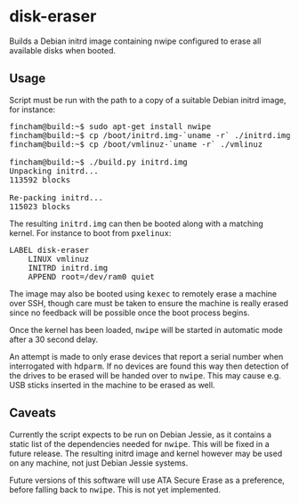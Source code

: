 # disk-eraser

Builds a Debian initrd image containing nwipe configured to erase all available disks when booted.

## Usage

Script must be run with the path to a copy of a suitable Debian initrd image, for instance:

<pre>
fincham@build:~$ sudo apt-get install nwipe
fincham@build:~$ cp /boot/initrd.img-`uname -r` ./initrd.img
fincham@build:~$ cp /boot/vmlinuz-`uname -r` ./vmlinuz

fincham@build:~$ ./build.py initrd.img
Unpacking initrd...
113592 blocks

Re-packing initrd...
115023 blocks
</pre>

The resulting <tt>initrd.img</tt> can then be booted along with a matching kernel. For instance to boot from <tt>pxelinux</tt>:

<pre>
LABEL disk-eraser
    LINUX vmlinuz
    INITRD initrd.img
    APPEND root=/dev/ram0 quiet
</pre>

The image may also be booted using <tt>kexec</tt> to remotely erase a machine over SSH, though care must be taken to ensure the machine is really erased since no feedback will be possible once the boot process begins.

Once the kernel has been loaded, <tt>nwipe</tt> will be started in automatic mode after a 30 second delay.

An attempt is made to only erase devices that report a serial number when interrogated with <tt>hdparm</tt>. If no devices are found this way then detection of the drives to be erased will be handed over to <tt>nwipe</tt>. This may cause e.g. USB sticks inserted in the machine to be erased as well.

## Caveats

Currently the script expects to be run on Debian Jessie, as it contains a static list of the dependencies needed for <tt>nwipe</tt>. This will be fixed in a future release. The resulting initrd image and kernel however may be used on any machine, not just Debian Jessie systems.

Future versions of this software will use ATA Secure Erase as a preference, before falling back to <tt>nwipe</tt>. This is not yet implemented.
